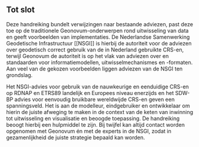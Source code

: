 ## Tot slot

Deze handreiking bundelt verwijzingen naar bestaande adviezen, past deze toe op de traditionele Geonovum-onderwerpen rond uitwisseling van data en geeft voorbeelden van implementaties. De Nederlandse Samenwerking Geodetische Infrastructuur [[NSGI]] is hierbij de autoriteit voor de adviezen over geodetisch correct gebruik van de in Nederland gebruikte CRS-en, terwijl Geonovum de autoriteit is op het vlak van adviezen over en standaarden voor informatiemodellen, uitwisselmechanismes en -formaten. Aan veel van de gekozen voorbeelden liggen adviezen van de NSGI ten grondslag.

Het NSGI-advies voor gebruik van de nauwkeurige en eenduidige CRS-en op RDNAP en ETRS89 landelijk en Europees niveau enerzijds en het SDW-BP advies voor eenvoudig bruikbare wereldwijde CRS-en geven een spanningsveld. Het is aan de modelleur, eindgebruiker en ontwikkelaar om hierin de juiste afweging te maken in de context van de keten van inwinning tot uitwisseling en visualisatie en beoogde toepassing. De handreiking beoogt hierbij een hulpmiddel te zijn. Bij twijfel kan altijd contact worden opgenomen met Geonovum én met de experts in de NSGI, zodat in gezamenlijkheid de juiste strategie bepaald kan worden.


